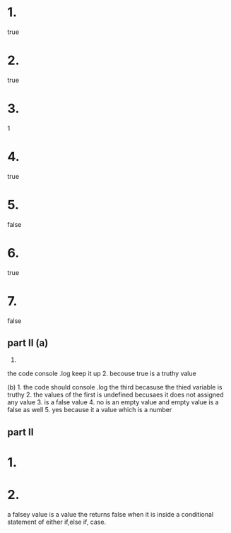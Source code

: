 # 1.
true
# 2.
true
# 3.
1
# 4.
true
# 5.
false
# 6.
true
# 7.
false


## part II (a)
1.
the code console .log keep it up
2.
becouse true is a truthy value

(b)
1.
the code should console .log the third becasuse the thied variable is truthy
2.
the values of the first is undefined becusaes it does not assigned any value
3.
is a false value
4.
no is an empty value and empty value is a false as well
5.
yes because it a value which is a number

## part II
# 1.


# 2.
a falsey value is a value the returns false when it is inside a conditional statement of either if,else if, case.



